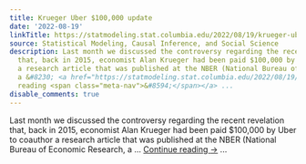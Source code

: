 ```yaml
---
title: Krueger Uber $100,000 update
date: '2022-08-19'
linkTitle: https://statmodeling.stat.columbia.edu/2022/08/19/krueger-uber-100000-update/
source: Statistical Modeling, Causal Inference, and Social Science
description: Last month we discussed the controversy regarding the recent revelation
  that, back in 2015, economist Alan Krueger had been paid $100,000 by Uber to coauthor
  a research article that was published at the NBER (National Bureau of Economic Research,
  a &#8230; <a href="https://statmodeling.stat.columbia.edu/2022/08/19/krueger-uber-100000-update/">Continue
  reading <span class="meta-nav">&#8594;</span></a> ...
disable_comments: true
---
```

Last month we discussed the controversy regarding the recent revelation that, back in 2015, economist Alan Krueger had been paid $100,000 by Uber to coauthor a research article that was published at the NBER (National Bureau of Economic Research, a &#8230; <a href="https://statmodeling.stat.columbia.edu/2022/08/19/krueger-uber-100000-update/">Continue reading <span class="meta-nav">&#8594;</span></a> ...
